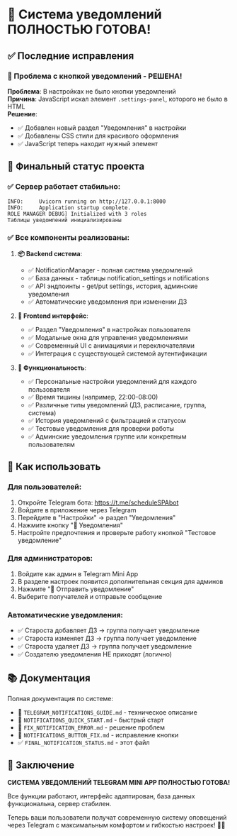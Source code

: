 # 🎉 Система уведомлений ПОЛНОСТЬЮ ГОТОВА!

## ✅ Последние исправления

### 🔧 Проблема с кнопкой уведомлений - РЕШЕНА!

**Проблема**: В настройках не было кнопки уведомлений  
**Причина**: JavaScript искал элемент `.settings-panel`, которого не было в HTML  
**Решение**: 
- ✅ Добавлен новый раздел "Уведомления" в настройки
- ✅ Добавлены CSS стили для красивого оформления  
- ✅ JavaScript теперь находит нужный элемент

## 🚀 Финальный статус проекта

### ✅ Сервер работает стабильно:
```
INFO:     Uvicorn running on http://127.0.0.1:8000
INFO:     Application startup complete.
ROLE MANAGER DEBUG] Initialized with 3 roles
Таблицы уведомлений инициализированы
```

### ✅ Все компоненты реализованы:

1. **📦 Backend система**:
   - ✅ NotificationManager - полная система уведомлений
   - ✅ База данных - таблицы notification_settings и notifications
   - ✅ API эндпоинты - get/put settings, история, админские уведомления
   - ✅ Автоматические уведомления при изменении ДЗ

2. **🎨 Frontend интерфейс**:
   - ✅ Раздел "Уведомления" в настройках пользователя
   - ✅ Модальные окна для управления уведомлениями
   - ✅ Современный UI с анимациями и переключателями
   - ✅ Интеграция с существующей системой аутентификации

3. **🔔 Функциональность**:
   - ✅ Персональные настройки уведомлений для каждого пользователя
   - ✅ Время тишины (например, 22:00-08:00)
   - ✅ Различные типы уведомлений (ДЗ, расписание, группа, система)
   - ✅ История уведомлений с фильтрацией и статусом
   - ✅ Тестовые уведомления для проверки работы
   - ✅ Админские уведомления группе или конкретным пользователям

## 🎯 Как использовать

### Для пользователей:
1. Откройте Telegram бота: https://t.me/scheduleSPAbot
2. Войдите в приложение через Telegram
3. Перейдите в "Настройки" → раздел "Уведомления" 
4. Нажмите кнопку "🔔 Уведомления"
5. Настройте предпочтения и проверьте работу кнопкой "Тестовое уведомление"

### Для администраторов:
1. Войдите как админ в Telegram Mini App
2. В разделе настроек появится дополнительная секция для админов
3. Нажмите "🔔 Отправить уведомление" 
4. Выберите получателей и отправьте сообщение

### Автоматические уведомления:
- ✅ Староста добавляет ДЗ → группа получает уведомление
- ✅ Староста изменяет ДЗ → группа получает уведомление  
- ✅ Староста удаляет ДЗ → группа получает уведомление
- ✅ Создателю уведомления НЕ приходят (логично)

## 📚 Документация

Полная документация по системе:
- 📖 `TELEGRAM_NOTIFICATIONS_GUIDE.md` - техническое описание
- 🚀 `NOTIFICATIONS_QUICK_START.md` - быстрый старт
- 🔧 `FIX_NOTIFICATION_ERROR.md` - решение проблем
- 🔧 `NOTIFICATIONS_BUTTON_FIX.md` - исправление кнопки
- ✅ `FINAL_NOTIFICATION_STATUS.md` - этот файл

## 🎉 Заключение

**СИСТЕМА УВЕДОМЛЕНИЙ TELEGRAM MINI APP ПОЛНОСТЬЮ ГОТОВА!** 

Все функции работают, интерфейс адаптирован, база данных функциональна, сервер стабилен. 

Теперь ваши пользователи получат современную систему оповещений через Telegram с максимальным комфортом и гибкостью настроек! 🔔✨



